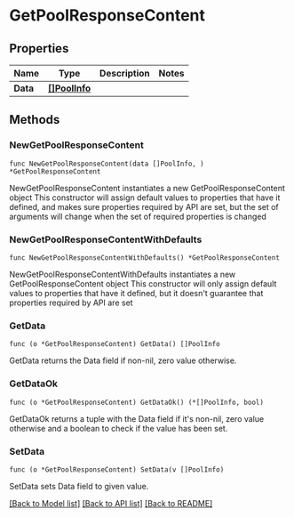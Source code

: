 # GetPoolResponseContent

## Properties

Name | Type | Description | Notes
------------ | ------------- | ------------- | -------------
**Data** | [**[]PoolInfo**](PoolInfo.md) |  | 

## Methods

### NewGetPoolResponseContent

`func NewGetPoolResponseContent(data []PoolInfo, ) *GetPoolResponseContent`

NewGetPoolResponseContent instantiates a new GetPoolResponseContent object
This constructor will assign default values to properties that have it defined,
and makes sure properties required by API are set, but the set of arguments
will change when the set of required properties is changed

### NewGetPoolResponseContentWithDefaults

`func NewGetPoolResponseContentWithDefaults() *GetPoolResponseContent`

NewGetPoolResponseContentWithDefaults instantiates a new GetPoolResponseContent object
This constructor will only assign default values to properties that have it defined,
but it doesn't guarantee that properties required by API are set

### GetData

`func (o *GetPoolResponseContent) GetData() []PoolInfo`

GetData returns the Data field if non-nil, zero value otherwise.

### GetDataOk

`func (o *GetPoolResponseContent) GetDataOk() (*[]PoolInfo, bool)`

GetDataOk returns a tuple with the Data field if it's non-nil, zero value otherwise
and a boolean to check if the value has been set.

### SetData

`func (o *GetPoolResponseContent) SetData(v []PoolInfo)`

SetData sets Data field to given value.



[[Back to Model list]](../README.md#documentation-for-models) [[Back to API list]](../README.md#documentation-for-api-endpoints) [[Back to README]](../README.md)


